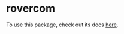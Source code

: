 # rovercom

To use this package, check out its docs [here](
https://docs.ase.vu.nl/docs/framework/lib/rovercom/
).
